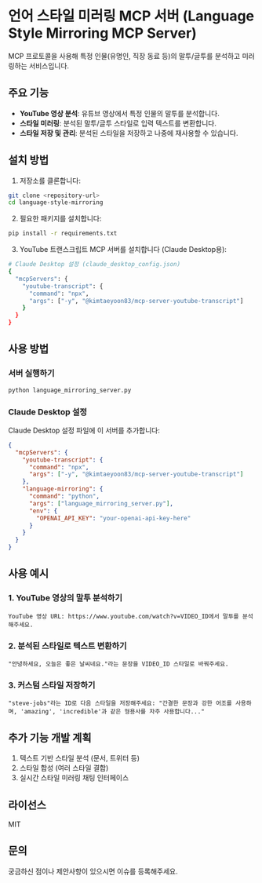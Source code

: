 # 언어 스타일 미러링 MCP 서버 (Language Style Mirroring MCP Server)

MCP 프로토콜을 사용해 특정 인물(유명인, 직장 동료 등)의 말투/글투를 분석하고 미러링하는 서비스입니다.

## 주요 기능

- **YouTube 영상 분석**: 유튜브 영상에서 특정 인물의 말투를 분석합니다.
- **스타일 미러링**: 분석된 말투/글투 스타일로 입력 텍스트를 변환합니다.
- **스타일 저장 및 관리**: 분석된 스타일을 저장하고 나중에 재사용할 수 있습니다.

## 설치 방법

1. 저장소를 클론합니다:
```bash
git clone <repository-url>
cd language-style-mirroring
```

2. 필요한 패키지를 설치합니다:
```bash
pip install -r requirements.txt
```

3. YouTube 트랜스크립트 MCP 서버를 설치합니다 (Claude Desktop용):
```bash
# Claude Desktop 설정 (claude_desktop_config.json)
{
  "mcpServers": {
    "youtube-transcript": {
      "command": "npx",
      "args": ["-y", "@kimtaeyoon83/mcp-server-youtube-transcript"]
    }
  }
}
```

## 사용 방법

### 서버 실행하기

```bash
python language_mirroring_server.py
```

### Claude Desktop 설정

Claude Desktop 설정 파일에 이 서버를 추가합니다:

```json
{
  "mcpServers": {
    "youtube-transcript": {
      "command": "npx",
      "args": ["-y", "@kimtaeyoon83/mcp-server-youtube-transcript"]
    },
    "language-mirroring": {
      "command": "python",
      "args": ["language_mirroring_server.py"],
      "env": {
        "OPENAI_API_KEY": "your-openai-api-key-here"
      }
    }
  }
}
```

## 사용 예시

### 1. YouTube 영상의 말투 분석하기

```
YouTube 영상 URL: https://www.youtube.com/watch?v=VIDEO_ID에서 말투를 분석해주세요.
```

### 2. 분석된 스타일로 텍스트 변환하기

```
"안녕하세요, 오늘은 좋은 날씨네요."라는 문장을 VIDEO_ID 스타일로 바꿔주세요.
```

### 3. 커스텀 스타일 저장하기

```
"steve-jobs"라는 ID로 다음 스타일을 저장해주세요: "간결한 문장과 강한 어조를 사용하며, 'amazing', 'incredible'과 같은 형용사를 자주 사용합니다..."
```

## 추가 기능 개발 계획

1. 텍스트 기반 스타일 분석 (문서, 트위터 등)
2. 스타일 합성 (여러 스타일 결합)
3. 실시간 스타일 미러링 채팅 인터페이스

## 라이선스

MIT

## 문의

궁금하신 점이나 제안사항이 있으시면 이슈를 등록해주세요. 